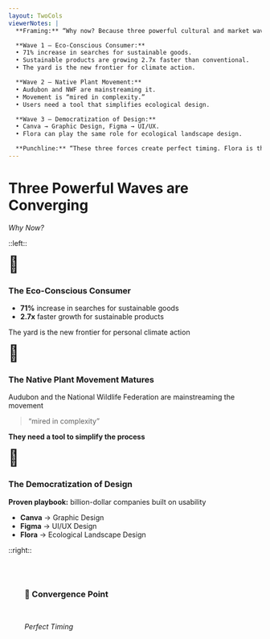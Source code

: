 ```yaml
---
layout: TwoCols
viewerNotes: |
  **Framing:** “Why now? Because three powerful cultural and market waves are converging — and Flora sits right at their intersection.”

  **Wave 1 — Eco-Conscious Consumer:**  
  • 71% increase in searches for sustainable goods.  
  • Sustainable products are growing 2.7x faster than conventional.  
  • The yard is the new frontier for climate action.

  **Wave 2 — Native Plant Movement:**  
  • Audubon and NWF are mainstreaming it.  
  • Movement is “mired in complexity.”  
  • Users need a tool that simplifies ecological design.

  **Wave 3 — Democratization of Design:**  
  • Canva → Graphic Design, Figma → UI/UX.  
  • Flora can play the same role for ecological landscape design.

  **Punchline:** “These three forces create perfect timing. Flora is the convergence point.”
---
```


# Three Powerful Waves are Converging

_Why Now?_

::left::

<div class="card">
  <div style="font-size:2rem">🌱</div>
  <h3>The Eco-Conscious Consumer</h3>
  <ul>
    <li><strong>71%</strong> increase in searches for sustainable goods</li>
    <li><strong>2.7x</strong> faster growth for sustainable products</li>
  </ul>
  <p>The yard is the new frontier for personal climate action</p>
</div>

<div class="card border-l-teal">
  <div style="font-size:2rem">🦅</div>
  <h3>The Native Plant Movement Matures</h3>
  <p>Audubon and the National Wildlife Federation are mainstreaming the movement</p>
  <blockquote>“mired in complexity”</blockquote>
  <p><strong>They need a tool to simplify the process</strong></p>
</div>

<div class="card border-l-gold">
  <div style="font-size:2rem">🎨</div>
  <h3>The Democratization of Design</h3>
  <p><strong>Proven playbook:</strong> billion-dollar companies built on usability</p>
  <ul>
    <li><strong>Canva</strong> → Graphic Design</li>
    <li><strong>Figma</strong> → UI/UX Design</li>
    <li><strong>Flora</strong> → Ecological Landscape Design</li>
  </ul>
</div>

::right::

<div class="card text-center" style="padding:2rem">
  <h3 style="margin-bottom:0.5rem">🌊 Convergence Point</h3>
  <div style="font-weight:bold;font-size:1.2rem;
              background:linear-gradient(135deg,var(--gold),var(--flora-green));
              -webkit-background-clip:text;-webkit-text-fill-color:transparent;">
    Project Flora
  </div>
  <p><em>Perfect Timing</em></p>
</div>
